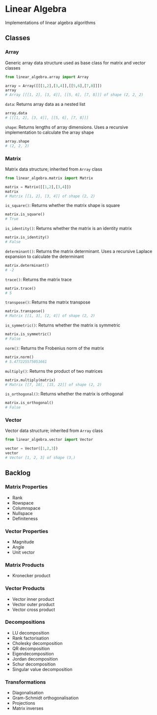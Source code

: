 # Linear Algebra

Implementations of linear algebra algorithms

## Classes

### Array

Generic array data structure used as base class for matrix and vector classes
```python
from linear_algebra.array import Array

array = Array([[[1,2],[3,4]],[[5,6],[7,8]]])
array
# Array [[[1, 2], [3, 4]], [[5, 6], [7, 8]]] of shape (2, 2, 2)
```

`data`: Returns array data as a nested list
```python
array.data
# [[[1, 2], [3, 4]], [[5, 6], [7, 8]]]
```

`shape`: Returns lengths of array dimensions. Uses a recursive implementation to calculate the array shape
```python
array.shape
# (2, 2, 2)
```

### Matrix

Matrix data structure; inherited from `Array` class
```python
from linear_algebra.matrix import Matrix

matrix = Matrix([[1,2],[3,4]])
matrix
# Matrix [[1, 2], [3, 4]] of shape (2, 2)
```

`is_square()`: Returns whether the matrix shape is square
```python
matrix.is_square()
# True
```

`is_identity()`: Returns whether the matrix is an identity matrix
```python
matrix.is_identity()
# False
```

`determinant()`: Returns the matrix determinant. Uses a recursive Laplace expansion to calculate the determinant
```python
matrix.determinant()
# -2
```

`trace()`: Returns the matrix trace
```python
matrix.trace()
# 5
```

`transpose()`: Returns the matrix transpose
```python
matrix.transpose()
# Matrix [[1, 3], [2, 4]] of shape (2, 2)
```

`is_symmetric()`: Returns whether the matrix is symmetric
```python
matrix.is_symmetric()
# False
```

`norm()`: Returns the Frobenius norm of the matrix
```python
matrix.norm()
# 5.477225575051661
```

`multiply()`: Returns the product of two matrices
```python
matrix.multiply(matrix)
# Matrix [[7, 10], [15, 22]] of shape (2, 2)
```

`is_orthogonal()`: Returns whether the matrix is orthogonal
```python
matrix.is_orthogonal()
# False
```

### Vector

Vector data structure; inherited from `Array` class
```python
from linear_algebra.vector import Vector

vector = Vector([1,2,3])
vector
# Vector [1, 2, 3] of shape (3,)
```

## Backlog

### Matrix Properties
- Rank
- Rowspace
- Columnspace
- Nullspace
- Definiteness

### Vector Properties
- Magnitude
- Angle
- Unit vector

### Matrix Products
- Kronecker product

### Vector Products
- Vector inner product
- Vector outer product
- Vector cross product

### Decompositions
- LU decomposition
- Rank factorisation
- Cholesky decomposition
- QR decomposition
- Eigendecomposition
- Jordan decomposition
- Schur decomposition
- Singular value decomposition

### Transformations
- Diagonalisation
- Gram-Schmidt orthogonalisation
- Projections
- Matrix inverses